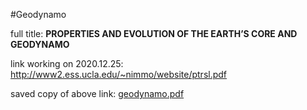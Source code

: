 #Geodynamo

full title: __PROPERTIES AND EVOLUTION OF THE EARTH’S CORE AND GEODYNAMO__

link working on 2020.12.25:
<http://www2.ess.ucla.edu/~nimmo/website/ptrsl.pdf>

saved copy of above link: [geodynamo.pdf](lib/geodynamo.pdf)